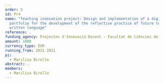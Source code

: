 ```yaml
---
order: 5
id: Pr4
name: "Teaching innovation project: Design and implementation of a digital
  portfolio for the development of the reflective practice of future teachers on
  written language"
reference: .
funding_agency: Projectes d'Innovació Docent - Facultat de Ciències de l'Educació, UAB
amount: 1800
currency_type: EUR
running_from: 2021-2021
pi:
  - Marilisa Birello
abstract: .
members:
  - Marilisa Birello
---
```

